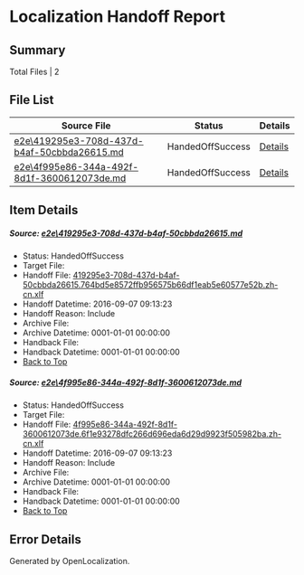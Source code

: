# <a name='report-top'></a> Localization Handoff Report

## Summary
 Total Files | 2

## File List
 Source File | Status | Details 
 ----------- | ------ | ------- 
 [e2e\419295e3-708d-437d-b4af-50cbbda26615.md](https://github.com/OpenLocalizationTestOrg/ol-test0/blob/a2d7a6590a347f14b80bd767ad6ef6efe39683b8/e2e/419295e3-708d-437d-b4af-50cbbda26615.md) | HandedOffSuccess | [Details](#c022e5906690df55a31ef2d5895455cde545e38a1)
 [e2e\4f995e86-344a-492f-8d1f-3600612073de.md](https://github.com/OpenLocalizationTestOrg/ol-test0/blob/a2d7a6590a347f14b80bd767ad6ef6efe39683b8/e2e/4f995e86-344a-492f-8d1f-3600612073de.md) | HandedOffSuccess | [Details](#5364a39566cdd722f3c3060c07507c28645d6edc2)

## Item Details
##### <a name='c022e5906690df55a31ef2d5895455cde545e38a1'></a> Source: [e2e\419295e3-708d-437d-b4af-50cbbda26615.md](https://github.com/OpenLocalizationTestOrg/ol-test0/blob/a2d7a6590a347f14b80bd767ad6ef6efe39683b8/e2e/419295e3-708d-437d-b4af-50cbbda26615.md)
* Status: HandedOffSuccess
* Target File: 
* Handoff File: [419295e3-708d-437d-b4af-50cbbda26615.764bd5e8572ffb956575b66df1eab5e60577e52b.zh-cn.xlf](https://github.com/OpenLocalizationTestOrg/ol-test0-handoff/blob/844a559f0d6038d7a922b73f9cf5b6976a445e8d/ol-handoff/OpenLocalizationTestOrg/ol-test0-zhcn/ci/ht/419295e3-708d-437d-b4af-50cbbda26615.764bd5e8572ffb956575b66df1eab5e60577e52b.zh-cn.xlf)
* Handoff Datetime: 2016-09-07 09:13:23
* Handoff Reason: Include
* Archive File: 
* Archive Datetime: 0001-01-01 00:00:00
* Handback File: 
* Handback Datetime: 0001-01-01 00:00:00
* [Back to Top](#report-top)

##### <a name='5364a39566cdd722f3c3060c07507c28645d6edc2'></a> Source: [e2e\4f995e86-344a-492f-8d1f-3600612073de.md](https://github.com/OpenLocalizationTestOrg/ol-test0/blob/a2d7a6590a347f14b80bd767ad6ef6efe39683b8/e2e/4f995e86-344a-492f-8d1f-3600612073de.md)
* Status: HandedOffSuccess
* Target File: 
* Handoff File: [4f995e86-344a-492f-8d1f-3600612073de.6f1e93278dfc266d696eda6d29d9923f505982ba.zh-cn.xlf](https://github.com/OpenLocalizationTestOrg/ol-test0-handoff/blob/844a559f0d6038d7a922b73f9cf5b6976a445e8d/ol-handoff/OpenLocalizationTestOrg/ol-test0-zhcn/ci/ht/4f995e86-344a-492f-8d1f-3600612073de.6f1e93278dfc266d696eda6d29d9923f505982ba.zh-cn.xlf)
* Handoff Datetime: 2016-09-07 09:13:23
* Handoff Reason: Include
* Archive File: 
* Archive Datetime: 0001-01-01 00:00:00
* Handback File: 
* Handback Datetime: 0001-01-01 00:00:00
* [Back to Top](#report-top)


## Error Details

Generated by OpenLocalization.
